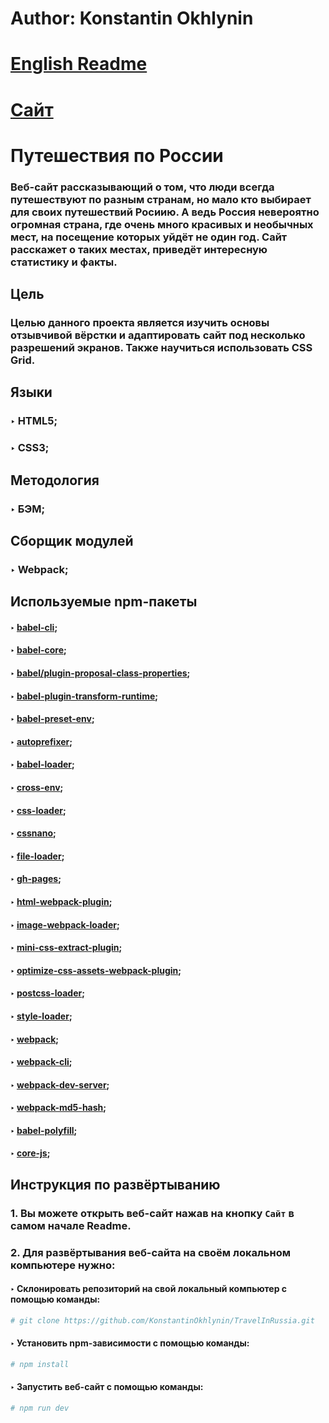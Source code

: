 # Author: Konstantin Okhlynin
# [**English Readme**](https://github.com/KonstantinOkhlynin/TravelInRussia/blob/master/README.EN.MD)
# [**Сайт**](https://konstantinokhlynin.github.io/TravelInRussia/)
# Путешествия по России
### Веб-сайт рассказывающий о том, что люди всегда путешествуют по разным странам, но мало кто выбирает для своих путешествий Росиию. А ведь Россия невероятно огромная страна, где очень много красивых и необычных мест, на посещение которых уйдёт не один год. Сайт расскажет о таких местах, приведёт интересную статистику и факты.
## Цель 
### Целью данного проекта является изучить основы отзывчивой вёрстки и адаптировать сайт под несколько разрешений экранов. Также научиться использовать CSS Grid.
## Языки
### ‣ HTML5;
### ‣ CSS3;
## Методология
### ‣ БЭМ;
## Cборщик модулей
### ‣ Webpack;
## Используемые npm-пакеты
#### ‣ [babel-cli](https://www.npmjs.com/package/babel-cli);
#### ‣ [babel-core](https://www.npmjs.com/package/babel-core);
#### ‣ [babel/plugin-proposal-class-properties](https://www.npmjs.com/package/@babel/plugin-proposal-class-properties);
#### ‣ [babel-plugin-transform-runtime](https://www.npmjs.com/package/babel-plugin-transform-runtime);
#### ‣ [babel-preset-env](https://www.npmjs.com/package/babel-preset-env);
#### ‣ [autoprefixer](https://www.npmjs.com/package/autoprefixer);
#### ‣ [babel-loader](https://www.npmjs.com/package/babel-loader);
#### ‣ [cross-env](https://www.npmjs.com/package/cross-env);
#### ‣ [css-loader](https://www.npmjs.com/package/css-loader);
#### ‣ [cssnano](https://www.npmjs.com/package/cssnano);
#### ‣ [file-loader](https://www.npmjs.com/package/file-loader);
#### ‣ [gh-pages](https://www.npmjs.com/package/gh-pages);
#### ‣ [html-webpack-plugin](https://www.npmjs.com/package/html-webpack-plugin);
#### ‣ [image-webpack-loader](https://www.npmjs.com/package/image-webpack-loader);
#### ‣ [mini-css-extract-plugin](https://www.npmjs.com/package/mini-css-extract-plugin);
#### ‣ [optimize-css-assets-webpack-plugin](https://www.npmjs.com/package/optimize-css-assets-webpack-plugin);
#### ‣ [postcss-loader](https://www.npmjs.com/package/postcss-loader);
#### ‣ [style-loader](https://www.npmjs.com/package/style-loader);
#### ‣ [webpack](https://www.npmjs.com/package/webpack);
#### ‣ [webpack-cli](https://www.npmjs.com/package/webpack-cli);
#### ‣ [webpack-dev-server](https://www.npmjs.com/package/webpack-dev-server);
#### ‣ [webpack-md5-hash](https://www.npmjs.com/package/webpack-md5-hash);
#### ‣ [babel-polyfill](https://www.npmjs.com/package/@babel/polyfill);
#### ‣ [core-js](https://www.npmjs.com/package/core-js);
## Инструкция по развёртыванию
### 1. Вы можете открыть веб-сайт нажав на кнопку `Сайт` в самом начале Readme.
### 2. Для развёртывания веб-сайта на своём локальном компьютере нужно:
#### ‣ Склонировать репозиторий на свой локальный компьютер c помощью команды:
```bash
# git clone https://github.com/KonstantinOkhlynin/TravelInRussia.git
``` 
#### ‣ Установить npm-зависимости с помощью команды:
```bash
# npm install
``` 
#### ‣ Запустить веб-сайт с помощью команды:
```bash
# npm run dev
``` 